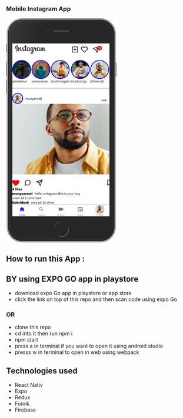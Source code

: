 ### Mobile Instagram App 
<img src="/assets/images/Home%20Screen.png" alt="Home Screen" width="300">

 ## How to run this App :
 ## BY using EXPO GO app in playstore
- download expo Go app in playstore or app store
- click the link on top of this repo and then scan code using expo Go 

### OR 
- clone this repo 
- cd into it then run npm i 
- npm start 
- press a in terminal if you want to open it using android studio
- presss w in terminal to open in web using webpack

## Technologies used
- React Nativ
- Expo
- Redux
- Fomik
- Firebase





